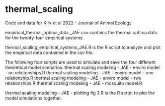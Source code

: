 # thermal_scaling
Code and data for Kirk et al 2022 - Journal of Animal Ecology

empirical_thermal_optima_data._JAE.csv contains the thermal optima data for the twenty-four empirical systems.

thermal_scaling_empirical_systems_JAE.R is the R script to analyze and plot the empirical data contained in the csv file.

The following four scripts are used to simulate and save the four different theoretical model scenarios:
thermal scaling modeling - JAE - enviro model - no relationships.R
thermal scaling modeling - JAE - enviro model - one relationship.R
thermal scaling modeling - JAE - enviro model - two relationships.R
thermal scaling modeling - JAE - mosquito model.R

thermal scaling modeling - JAE - plotting fig 3.R is the R script to plot the model simulations together.
